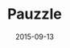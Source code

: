 ---
layout: site
title: "Pauzzle"
date: 2015-09-13
categories: [community]
version: 1.6.3
major: 1
minor: 6
patch: 3
slug: pauzzle
link: http://www.pauzzle.fr
permalink: /sites/:slug
---